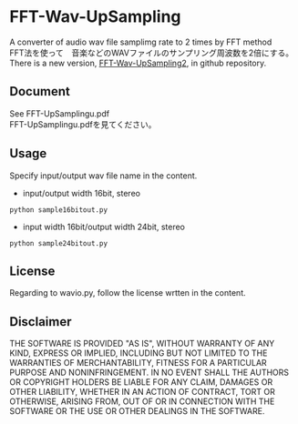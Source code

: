 # FFT-Wav-UpSampling
A converter of audio wav file samplimg rate to 2 times by FFT method  
FFT法を使って　音楽などのWAVファイルのサンプリング周波数を2倍にする。  
There is a new version, [FFT-Wav-UpSampling2](https://github.com/shun60s/FFT-Wav-UpSampling2/), in github repository.  

## Document
See FFT-UpSamplingu.pdf  
FFT-UpSamplingu.pdfを見てください。  

## Usage
Specify input/output wav file name in the content.
* input/output width 16bit, stereo
```
python sample16bitout.py
```
* input width 16bit/output width 24bit, stereo
```
python sample24bitout.py
```

## License
 Regarding to wavio.py, follow the license wrtten in the content.

## Disclaimer
THE SOFTWARE IS PROVIDED "AS IS", WITHOUT WARRANTY OF ANY KIND, EXPRESS OR IMPLIED, 
INCLUDING BUT NOT LIMITED TO THE WARRANTIES OF MERCHANTABILITY, FITNESS 
FOR A PARTICULAR PURPOSE AND NONINFRINGEMENT. IN NO EVENT SHALL 
THE AUTHORS OR COPYRIGHT HOLDERS BE LIABLE FOR ANY CLAIM, DAMAGES OR OTHER LIABILITY, 
WHETHER IN AN ACTION OF CONTRACT, TORT OR OTHERWISE, ARISING FROM, 
OUT OF OR IN CONNECTION WITH THE SOFTWARE OR THE USE OR OTHER DEALINGS IN THE SOFTWARE.
